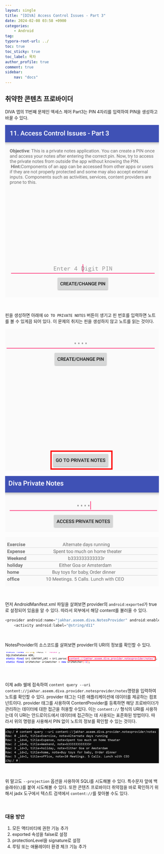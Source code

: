 ```yaml
---
layout: single
title: "[DIVA] Access Control Issues - Part 3"
date: 2024-02-08 03:58 +0900
categories: 
    - Android
tag: 
typora-root-url: ../
toc: true
toc_sticky: true
toc_label: 목차
author_profile: true
comment: true
sidebar:
    nav: "docs"
---
```


## 취약한 콘텐츠 프로바이더

DIVA 앱의 11번째 문제인 액세스 제어 Part3는 PIN 4자리를 입력하여 PIN을 생성하고 바꿀 수 있다.

![image-20240208035909902](/images/2024-02-08-diva-access-control3/image-20240208035909902.png)

<br>

핀을 생성하면 아래에 `GO TO PRIVATE NOTES` 버튼이 생기고 핀 번호를 입력하면 노트를 볼 수 있게끔 되어 있다. 이 문제의 취지는 핀을 생성하지 않고 노트를 읽는 것이다.

<img src="/images/2024-02-08-diva-access-control3/image-20240208040018164.png" alt="image-20240208040018164" style="zoom:80%;" />

![image-20240208040031519](/images/2024-02-08-diva-access-control3/image-20240208040031519.png)

![image-20240208040038156](/images/2024-02-08-diva-access-control3/image-20240208040038156.png)

<br>

먼저 AndroidManifest.xml 파일을 살펴보면 provider의 `android:exported`가 true로 설정되어 있음을 알 수 있다.  따라서 외부에서 해당 content를 불러올 수 있다.

```java
<provider android:name="jakhar.aseem.diva.NotesProvider" android:enabled="true" android:exported="true" android:authorities="jakhar.aseem.diva.provider.notesprovider"/>
    <activity android:label="@string/d11" 		          					android:name="jakhar.aseem.diva.AccessControl3Activity"/>
```

<br>

NotesProvider의 소스코드를 살펴보면 provider의 URI의 정보를 확인할 수 있다.

![image-20240208040818343](/images/2024-02-08-diva-access-control3/image-20240208040818343.png)

<br>

이제 adb 쉘에 접속하여 `content query --uri content://jakhar.aseem.diva.provider.notesprovider/notes`명령을 입력하여 노트를 확인할 수 있다. provider 태그는 다른 애플리케이션에 데이터를 제공하는 컴포넌트이다. provider 태그를 사용하여 ContentProvider를 등록하면 해당 프로바이더가 관리하는 데이터에 대한 접근을 허용할 수있다. 이는 `content://` 형식의 URI를 사용하는데 이 URI는 안드로이드에서 데이터에 접근하는 데 사용되는 표준화된 방법이다. 따라서 위의 명령을 사용해서 PIN 없이 노트의 정보를 확인할 수 있는 것이다.  

![image-20240208041116452](/images/2024-02-08-diva-access-control3/image-20240208041116452.png)

<br>

위 말고도 `--projection` 옵션을 사용하여 SQLi를 시도해볼 수 있다. 특수문자 앞에 백슬래쉬(`\`)를 붙여 시도해볼 수 있다. 또한 콘텐츠 프로바이더 취약점을 바로 확인하기 위해서 jadx 도구에서 텍스트 검색에서 `content://`를 찾아볼 수도 있다.

<br>

### 대응 방안

1. 모든 액티비티에 권한 기능 추가
2. exported 속성을 false로 설정
3. protectionLevel을 signature로 설정
4. 루팅 또는 애뮬레이터 환경 체크 기능 추가